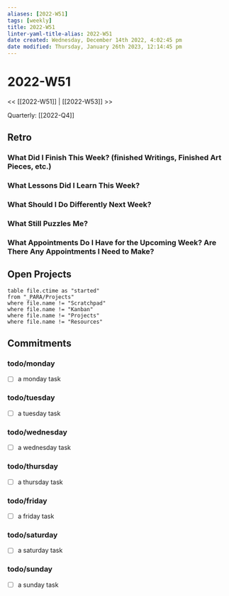 ```yaml
---
aliases: [2022-W51]
tags: [weekly]
title: 2022-W51
linter-yaml-title-alias: 2022-W51
date created: Wednesday, December 14th 2022, 4:02:45 pm
date modified: Thursday, January 26th 2023, 12:14:45 pm
---
```


# 2022-W51

<< [[2022-W51]] | [[2022-W53]] >>

Quarterly: [[2022-Q4]]

## Retro

### What Did I Finish This Week? (finished Writings, Finished Art Pieces, etc.)

### What Lessons Did I Learn This Week?

### What Should I Do Differently Next Week?

### What Still Puzzles Me?

### What Appointments Do I Have for the Upcoming Week? Are There Any Appointments I Need to Make?

## Open Projects

```dataview
table file.ctime as "started"
from "_PARA/Projects"
where file.name != "Scratchpad"
where file.name != "Kanban"
where file.name != "Projects"
where file.name != "Resources"
```
## Commitments

### todo/monday
- [ ] a monday task

### todo/tuesday
- [ ] a tuesday task

### todo/wednesday
- [ ] a wednesday task

### todo/thursday
- [ ] a thursday task

### todo/friday
- [ ] a friday task

### todo/saturday
- [ ] a saturday task

### todo/sunday
- [ ] a sunday task
